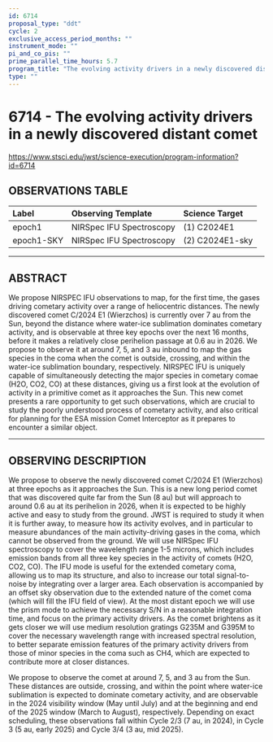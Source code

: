 ```yaml
---
id: 6714
proposal_type: "ddt"
cycle: 2
exclusive_access_period_months: ""
instrument_mode: ""
pi_and_co_pis: ""
prime_parallel_time_hours: 5.7
program_title: "The evolving activity drivers in a newly discovered distant comet"
type: ""
---
```

# 6714 - The evolving activity drivers in a newly discovered distant comet
https://www.stsci.edu/jwst/science-execution/program-information?id=6714
## OBSERVATIONS TABLE
| Label       | Observing Template       | Science Target |
| :---------- | :----------------------- | :------------- |
| epoch1      | NIRSpec IFU Spectroscopy | (1) C2024E1    |
| epoch1-SKY  | NIRSpec IFU Spectroscopy | (2) C2024E1-sky|

---

## ABSTRACT

We propose NIRSPEC IFU observations to map, for the first time, the gases driving cometary activity over a range of heliocentric distances. The newly discovered comet C/2024 E1 (Wierzchos) is currently over 7 au from the Sun, beyond the distance where water-ice sublimation dominates cometary activity, and is observable at three key epochs over the next 16 months, before it makes a relatively close perihelion passage at 0.6 au in 2026. We propose to observe it at around 7, 5, and 3 au inbound to map the gas species in the coma when the comet is outside, crossing, and within the water-ice sublimation boundary, respectively. NIRSPEC IFU is uniquely capable of simultaneously detecting the major species in cometary comae (H2O, CO2, CO) at these distances, giving us a first look at the evolution of activity in a primitive comet as it approaches the Sun. This new comet presents a rare opportunity to get such observations, which are crucial to study the poorly understood process of cometary activity, and also critical for planning for the ESA mission Comet Interceptor as it prepares to encounter a similar object.

---

## OBSERVING DESCRIPTION

We propose to observe the newly discovered comet C/2024 E1 (Wierzchos) at three epochs as it approaches the Sun. This is a new long period comet that was discovered quite far from the Sun (8 au) but will approach to around 0.6 au at its perihelion in 2026, when it is expected to be highly active and easy to study from the ground. JWST is required to study it when it is further away, to measure how its activity evolves, and in particular to measure abundances of the main activity-driving gases in the coma, which cannot be observed from the ground. We will use NIRSpec IFU spectroscopy to cover the wavelength range 1-5 microns, which includes emission bands from all three key species in the activity of comets (H2O, CO2, CO). The IFU mode is useful for the extended cometary coma, allowing us to map its structure, and also to increase our total signal-to-noise by integrating over a larger area. Each observation is accompanied by an offset sky observation due to the extended nature of the comet coma (which will fill the IFU field of view). At the most distant epoch we will use the prism mode to achieve the necessary S/N in a reasonable integration time, and focus on the primary activity drivers. As the comet brightens as it gets closer we will use medium resolution gratings G235M and G395M to cover the necessary wavelength range with increased spectral resolution, to better separate emission features of the primary activity drivers from those of minor species in the coma such as CH4, which are expected to contribute more at closer distances.

We propose to observe the comet at around 7, 5, and 3 au from the Sun. These distances are outside, crossing, and within the point where water-ice sublimation is expected to dominate cometary activity, and are observable in the 2024 visibility window (May until July) and at the beginning and end of the 2025 window (March to August), respectively. Depending on exact scheduling, these observations fall within Cycle 2/3 (7 au, in 2024), in Cycle 3 (5 au, early 2025) and Cycle 3/4 (3 au, mid 2025).